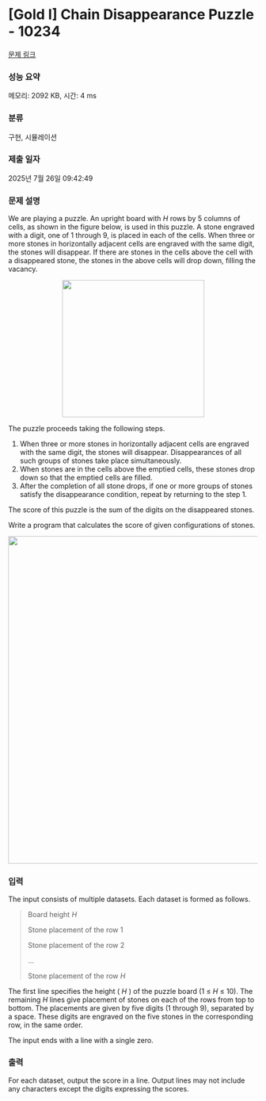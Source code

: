 # [Gold I] Chain Disappearance Puzzle - 10234 

[문제 링크](https://www.acmicpc.net/problem/10234) 

### 성능 요약

메모리: 2092 KB, 시간: 4 ms

### 분류

구현, 시뮬레이션

### 제출 일자

2025년 7월 26일 09:42:49

### 문제 설명

<p>We are playing a puzzle. An upright board with <i>H</i> rows by 5 columns of cells, as shown in the figure below, is used in this puzzle. A stone engraved with a digit, one of 1 through 9, is placed in each of the cells. When three or more stones in horizontally adjacent cells are engraved with the same digit, the stones will disappear. If there are stones in the cells above the cell with a disappeared stone, the stones in the above cells will drop down, filling the vacancy.</p>

<p style="text-align: center;"><img alt="" src="https://upload.acmicpc.net/618a4b2a-61ae-4bd7-a867-6459641d734a/-/preview/" style="width: 287px; height: 277px;"></p>

<p>The puzzle proceeds taking the following steps.</p>

<ol>
	<li>When three or more stones in horizontally adjacent cells are engraved with the same digit, the stones will disappear. Disappearances of all such groups of stones take place simultaneously.</li>
	<li>When stones are in the cells above the emptied cells, these stones drop down so that the emptied cells are filled.</li>
	<li>After the completion of all stone drops, if one or more groups of stones satisfy the disappearance condition, repeat by returning to the step 1.</li>
</ol>

<p>The score of this puzzle is the sum of the digits on the disappeared stones.</p>

<p>Write a program that calculates the score of given configurations of stones.</p>

<p style="text-align: center;"><img alt="" src="https://upload.acmicpc.net/34124431-67ee-4647-8c3d-d5e5bdccdad6/-/preview/" style="width: 804px; height: 661px;"></p>

### 입력 

 <p>The input consists of multiple datasets. Each dataset is formed as follows.</p>

<blockquote>
<p>Board height <i>H</i></p>

<p>Stone placement of the row 1</p>

<p>Stone placement of the row 2</p>

<p>...</p>

<p>Stone placement of the row <i>H</i></p>
</blockquote>

<p>The first line specifies the height ( <i>H </i>) of the puzzle board (1 ≤ <i>H</i> ≤ 10). The remaining <i>H</i> lines give placement of stones on each of the rows from top to bottom. The placements are given by five digits (1 through 9), separated by a space. These digits are engraved on the five stones in the corresponding row, in the same order.</p>

<p>The input ends with a line with a single zero.</p>

### 출력 

 <p>For each dataset, output the score in a line. Output lines may not include any characters except the digits expressing the scores.</p>

